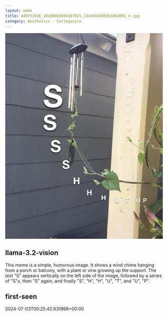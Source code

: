 ```yaml
---
layout: meme
title: 449731936_10108063004187025_1434916505051064091_n.jpg
category: Aesthetics - Cottagecore
---
```


<div markdown="0"><a href="449731936_10108063004187025_1434916505051064091_n.jpg"><img class="photo" src="449731936_10108063004187025_1434916505051064091_n.jpg" /></a>

<h2>llama-3.2-vision</h2>
<p title="Llama-3.2-11B is a really good model that probably gets the visual details right but doesn't understand literary or media references, and often fails to accurately represent the physical arrangement of objects and the implied relationships between the objects.">This meme is a simple, humorous image. It shows a wind chime hanging from a porch or balcony, with a plant or vine growing up the support. The text &quot;S&quot; appears vertically on the left side of the image, followed by a series of &quot;S&quot;s, then &quot;S&quot; again, and finally &quot;S&quot;, &quot;H&quot;, &quot;H&quot;, &quot;U&quot;, &quot;T&quot;, and &quot;U&quot;, &quot;P&quot;.</p>

<h2>first-seen</h2>
<p title="Because Git doesn't preserve file modification times, this metadata file contains the file's modification time when it was added to the library.">2024-07-03T00:25:42.631968+00:00</p>

</div>

